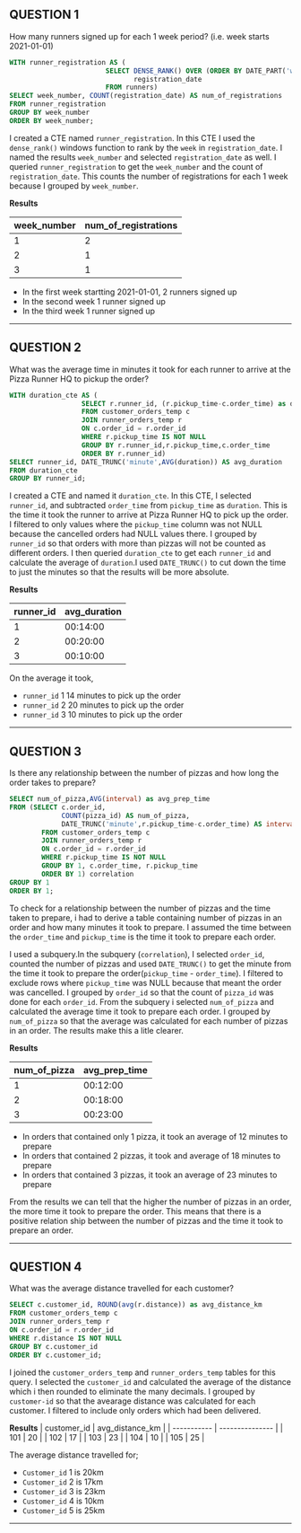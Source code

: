 QUESTION 1
-----------

How many runners signed up for each 1 week period? (i.e. week starts 2021-01-01)

```sql
WITH runner_registration AS (
                        SELECT DENSE_RANK() OVER (ORDER BY DATE_PART('week',registration_date ) DESC) as week_number,
                               registration_date
                        FROM runners)
SELECT week_number, COUNT(registration_date) AS num_of_registrations
FROM runner_registration
GROUP BY week_number
ORDER BY week_number;
```
I created a CTE named `runner_registration`. In this CTE I used the `dense_rank()` windows function to rank by the `week` in `registration_date`. I named the results `week_number` and selected `registration_date` as well. I queried `runner_registration` to get the `week_number` and the count of `registration_date`. This counts the number of registrations for each 1 week because I grouped by `week_number`.

**Results**

| week_number | num_of_registrations |
| ----------- | -------------------- |
| 1           | 2                    |
| 2           | 1                    |
| 3           | 1                    |

* In the first week startting 2021-01-01, 2 runners signed up
* In the second week 1 runner signed up
* In the third week 1 runner signed up

------------------------------------------

QUESTION 2
---------------

What was the average time in minutes it took for each runner to arrive at the Pizza Runner HQ to pickup the order?

```sql
WITH duration_cte AS (
                  SELECT r.runner_id, (r.pickup_time-c.order_time) as duration
                  FROM customer_orders_temp c
                  JOIN runner_orders_temp r
                  ON c.order_id = r.order_id
                  WHERE r.pickup_time IS NOT NULL
                  GROUP BY r.runner_id,r.pickup_time,c.order_time
                  ORDER BY r.runner_id)
SELECT runner_id, DATE_TRUNC('minute',AVG(duration)) AS avg_duration
FROM duration_cte
GROUP BY runner_id;
```

I created a CTE and named it `duration_cte`. In this CTE, I selected `runner_id`, and subtracted `order_time` from `pickup_time` as `duration`. This is the time it took the runner to arrive at Pizza Runner HQ to pick up the order. I filtered to only values where the `pickup_time` column was not NULL because the cancelled orders had NULL values there. I grouped by `runner_id` so that orders with more than pizzas will not be counted as different orders. I then queried `duration_cte` to get each `runner_id` and calculate the average of `duration`.I used `DATE_TRUNC()` to cut down the time to just the minutes so that the results will be more absolute.

**Results**

| runner_id | avg_duration    |
| --------- | --------------- |
| 1         | 00:14:00 |
| 2         | 00:20:00 |
| 3         | 00:10:00 |

On the average it took,
* `runner_id` 1 14 minutes to pick up the order
*  `runner_id` 2 20 minutes to pick up the order
*  `runner_id` 3 10 minutes to pick up the order

----------------------------

QUESTION 3
--------------

Is there any relationship between the number of pizzas and how long the order takes to prepare?

```sql
SELECT num_of_pizza,AVG(interval) as avg_prep_time
FROM (SELECT c.order_id, 
             COUNT(pizza_id) AS num_of_pizza,
             DATE_TRUNC('minute',r.pickup_time-c.order_time) AS interval
	    FROM customer_orders_temp c
	    JOIN runner_orders_temp r
	    ON c.order_id = r.order_id
	    WHERE r.pickup_time IS NOT NULL
	    GROUP BY 1, c.order_time, r.pickup_time
	    ORDER BY 1) correlation
GROUP BY 1
ORDER BY 1;
```
To check for a relationship between the number of pizzas and the time taken to prepare, i had to derive a table containing number of pizzas in an order and how many minutes it took to prepare. I assumed the time between the `order_time` and `pickup_time` is the time it took to prepare each order.

I used a subquery.In the subquery (`correlation`), I selected `order_id`, counted the number of pizzas and used `DATE_TRUNC()` to get the minute from the time it took to prepare the order(`pickup_time` - `order_time`). I filtered to exclude rows where `pickup_time` was NULL because that meant the order was cancelled. I grouped by `order_id` so that the count of `pizza_id` was done for each `order_id`. From the subquery i selected `num_of_pizza` and calculated the average time it took to prepare each order. I grouped by `num_of_pizza` so that the average was calculated for each number of pizzas in an order. The results make this a litle clearer.

**Results**

| num_of_pizza | avg_prep_time   |
| ------------ | --------------- |
| 1            | 00:12:00 |
| 2            | 00:18:00 |
| 3            | 00:23:00 |

* In orders that contained only 1 pizza, it took an average of 12 minutes to prepare
* In orders that contained 2 pizzas, it took and average of 18 minutes to prepare
* In orders that contained 3 pizzas, it took an average of 23 minutes to prepare

From the results we can tell that the higher the number of pizzas in an order, the more time it took to prepare the order. This means that there is a positive relation ship between the number of pizzas and the time it took to prepare an order.

-----------------------------

QUESTION 4
----------

What was the average distance travelled for each customer?

```sql
SELECT c.customer_id, ROUND(avg(r.distance)) as avg_distance_km
FROM customer_orders_temp c
JOIN runner_orders_temp r
ON c.order_id = r.order_id
WHERE r.distance IS NOT NULL
GROUP BY c.customer_id
ORDER BY c.customer_id;
```
I joined the `customer_orders_temp` and `runner_orders_temp` tables for this query. I selected the `customer_id` and calculated the average of the distance which i then rounded to eliminate the many decimals. I grouped by `customer-id` so that the avearage distance was calculated for each customer. I filtered to include only orders which had been delivered.

**Results**
| customer_id | avg_distance_km |
| ----------- | --------------- |
| 101         | 20              |
| 102         | 17              |
| 103         | 23              |
| 104         | 10              |
| 105         | 25              |

The average distance travelled for;

* `Customer_id` 1 is 20km
* `Customer_id` 2 is 17km
* `Customer_id` 3 is 23km
* `Customer_id` 4 is 10km
* `Customer_id` 5 is 25km

----------------------------



